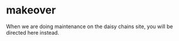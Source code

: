 makeover
========

When we are doing maintenance on the daisy chains site, you will be directed here instead.
